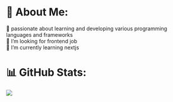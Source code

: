 # 👋 About Me:

🔭 passionate about learning and developing various programming languages and frameworks<br>
🤝 I’m looking for frontend job<br>
🌱 I’m currently learning nextjs<br>

# 📊 GitHub Stats:
![](https://github-readme-stats.vercel.app/api/top-langs/?username=jerryhuangyu&theme=dark&hide_border=false&include_all_commits=false&count_private=true&layout=compact)
